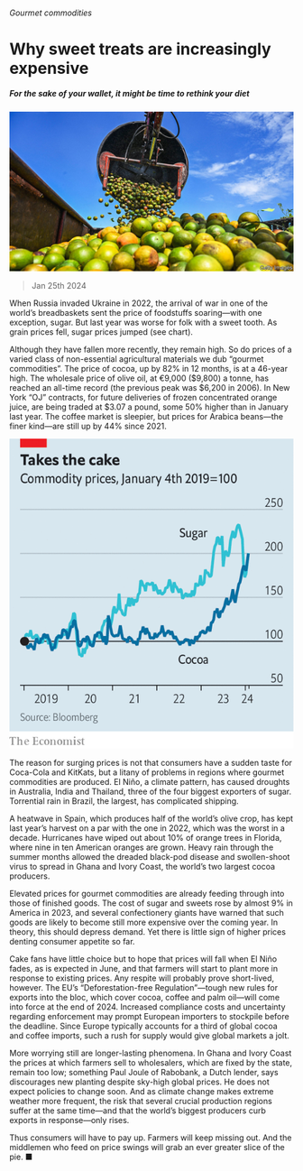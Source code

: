 ###### Gourmet commodities

# Why sweet treats are increasingly expensive 

##### For the sake of your wallet, it might be time to rethink your diet 

![image](images/20240127_FNP002.jpg) 

> Jan 25th 2024 

When Russia invaded Ukraine in 2022, the arrival of war in one of the world’s breadbaskets sent the price of foodstuffs soaring—with one exception, sugar. But last year was worse for folk with a sweet tooth. As grain prices fell, sugar prices jumped (see chart).

Although they have fallen more recently, they remain high. So do prices of a varied class of non-essential agricultural materials we dub “gourmet commodities”. The price of cocoa, up by 82% in 12 months, is at a 46-year high. The wholesale price of olive oil, at €9,000 ($9,800) a tonne, has reached an all-time record (the previous peak was $6,200 in 2006). In New York “OJ” contracts, for future deliveries of frozen concentrated orange juice, are being traded at $3.07 a pound, some 50% higher than in January last year. The coffee market is sleepier, but prices for Arabica beans—the finer kind—are still up by 44% since 2021. 

![image](images/20240127_FNC197.png) 


The reason for surging prices is not that consumers have a sudden taste for Coca-Cola and KitKats, but a litany of problems in regions where gourmet commodities are produced. El Niño, a climate pattern, has caused droughts in Australia, India and Thailand, three of the four biggest exporters of sugar. Torrential rain in Brazil, the largest, has complicated shipping.

A heatwave in Spain, which produces half of the world’s olive crop, has kept last year’s harvest on a par with the one in 2022, which was the worst in a decade. Hurricanes have wiped out about 10% of orange trees in Florida, where nine in ten American oranges are grown. Heavy rain through the summer months allowed the dreaded black-pod disease and swollen-shoot virus to spread in Ghana and Ivory Coast, the world’s two largest cocoa producers. 

Elevated prices for gourmet commodities are already feeding through into those of finished goods. The cost of sugar and sweets rose by almost 9% in America in 2023, and several confectionery giants have warned that such goods are likely to become still more expensive over the coming year. In theory, this should depress demand. Yet there is little sign of higher prices denting consumer appetite so far. 

Cake fans have little choice but to hope that prices will fall when El Niño fades, as is expected in June, and that farmers will start to plant more in response to existing prices. Any respite will probably prove short-lived, however. The EU’s “Deforestation-free Regulation”—tough new rules for exports into the bloc, which cover cocoa, coffee and palm oil—will come into force at the end of 2024. Increased compliance costs and uncertainty regarding enforcement may prompt European importers to stockpile before the deadline. Since Europe typically accounts for a third of global cocoa and coffee imports, such a rush for supply would give global markets a jolt. 

More worrying still are longer-lasting phenomena. In Ghana and Ivory Coast the prices at which farmers sell to wholesalers, which are fixed by the state, remain too low; something Paul Joule of Rabobank, a Dutch lender, says discourages new planting despite sky-high global prices. He does not expect policies to change soon. And as climate change makes extreme weather more frequent, the risk that several crucial production regions suffer at the same time—and that the world’s biggest producers curb exports in response—only rises. 

Thus consumers will have to pay up. Farmers will keep missing out. And the middlemen who feed on price swings will grab an ever greater slice of the pie. ■


